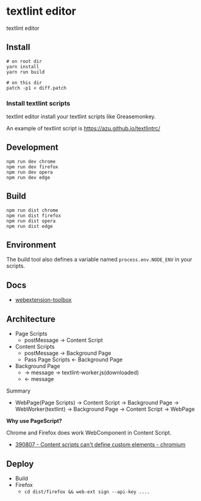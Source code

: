 # textlint editor

textlint editor

## Install

    # on root dir
    yarn install 
    yarn run build

    # on this dir
    patch -p1 < diff.patch

### Install textlint scripts

textlint editor install your textlint scripts like Greasemonkey.

An example of textlint script is https://azu.github.io/textlintrc/

## Development

    npm run dev chrome
    npm run dev firefox
    npm run dev opera
    npm run dev edge

## Build

    npm run dist chrome
    npm run dist firefox
    npm run dist opera
    npm run dist edge

## Environment

The build tool also defines a variable named `process.env.NODE_ENV` in your scripts. 

## Docs

* [webextension-toolbox](https://github.com/HaNdTriX/webextension-toolbox)

## Architecture

- Page Scripts
    - postMessage → Content Script
- Content Scripts
    - postMessage → Background Page
    - Pass Page Scripts ← Background Page
- Background Page
    - → message → textlint-worker.js(downloaded)
    - ← message 

Summary

- WebPage(Page Scripts) → Content Script → Background Page → WebWorker(textlint) → Background Page → Content Script → WebPage

**Why use PageScript?**

Chrome and Firefox does work WebComponent in Content Script.

- [390807 - Content scripts can't define custom elements - chromium](https://bugs.chromium.org/p/chromium/issues/detail?id=390807)

## Deploy

- Build
- Firefox
  - `cd dist/firefox && web-ext sign --api-key ....`
